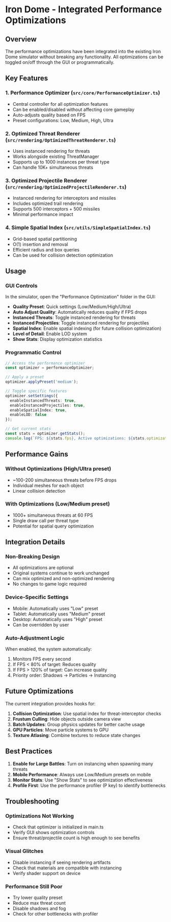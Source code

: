 # Iron Dome - Integrated Performance Optimizations

## Overview

The performance optimizations have been integrated into the existing Iron Dome simulator without breaking any functionality. All optimizations can be toggled on/off through the GUI or programmatically.

## Key Features

### 1. **Performance Optimizer** (`src/core/PerformanceOptimizer.ts`)
- Central controller for all optimization features
- Can be enabled/disabled without affecting core gameplay
- Auto-adjusts quality based on FPS
- Preset configurations: Low, Medium, High, Ultra

### 2. **Optimized Threat Renderer** (`src/rendering/OptimizedThreatRenderer.ts`)
- Uses instanced rendering for threats
- Works alongside existing ThreatManager
- Supports up to 1000 instances per threat type
- Can handle 10K+ simultaneous threats

### 3. **Optimized Projectile Renderer** (`src/rendering/OptimizedProjectileRenderer.ts`)
- Instanced rendering for interceptors and missiles
- Includes optimized trail rendering
- Supports 500 interceptors + 500 missiles
- Minimal performance impact

### 4. **Simple Spatial Index** (`src/utils/SimpleSpatialIndex.ts`)
- Grid-based spatial partitioning
- O(1) insertion and removal
- Efficient radius and box queries
- Can be used for collision detection optimization

## Usage

### GUI Controls

In the simulator, open the "Performance Optimization" folder in the GUI:

- **Quality Preset**: Quick settings (Low/Medium/High/Ultra)
- **Auto Adjust Quality**: Automatically reduces quality if FPS drops
- **Instanced Threats**: Toggle instanced rendering for threats
- **Instanced Projectiles**: Toggle instanced rendering for projectiles
- **Spatial Index**: Enable spatial indexing (for future collision optimization)
- **Level of Detail**: Enable LOD system
- **Show Stats**: Display optimization statistics

### Programmatic Control

```typescript
// Access the performance optimizer
const optimizer = performanceOptimizer;

// Apply a preset
optimizer.applyPreset('medium');

// Toggle specific features
optimizer.setSettings({
  enableInstancedThreats: true,
  enableInstancedProjectiles: true,
  enableSpatialIndex: true,
  enableLOD: false
});

// Get current stats
const stats = optimizer.getStats();
console.log(`FPS: ${stats.fps}, Active optimizations: ${stats.optimizationsActive}`);
```

## Performance Gains

### Without Optimizations (High/Ultra preset)
- ~100-200 simultaneous threats before FPS drops
- Individual meshes for each object
- Linear collision detection

### With Optimizations (Low/Medium preset)
- 1000+ simultaneous threats at 60 FPS
- Single draw call per threat type
- Potential for spatial query optimization

## Integration Details

### Non-Breaking Design
- All optimizations are optional
- Original systems continue to work unchanged
- Can mix optimized and non-optimized rendering
- No changes to game logic required

### Device-Specific Settings
- Mobile: Automatically uses "Low" preset
- Tablet: Automatically uses "Medium" preset  
- Desktop: Automatically uses "High" preset
- Can be overridden by user

### Auto-Adjustment Logic
When enabled, the system automatically:
1. Monitors FPS every second
2. If FPS < 80% of target: Reduces quality
3. If FPS > 120% of target: Can increase quality
4. Priority order: Shadows → Particles → Instancing

## Future Optimizations

The current integration provides hooks for:
1. **Collision Optimization**: Use spatial index for threat-interceptor checks
2. **Frustum Culling**: Hide objects outside camera view
3. **Batch Updates**: Group physics updates for better cache usage
4. **GPU Particles**: Move particle systems to GPU
5. **Texture Atlasing**: Combine textures to reduce state changes

## Best Practices

1. **Enable for Large Battles**: Turn on instancing when spawning many threats
2. **Mobile Performance**: Always use Low/Medium presets on mobile
3. **Monitor Stats**: Use "Show Stats" to see optimization effectiveness
4. **Profile First**: Use the performance profiler (P key) to identify bottlenecks

## Troubleshooting

### Optimizations Not Working
- Check that optimizer is initialized in main.ts
- Verify GUI shows optimization controls
- Ensure threat/projectile count is high enough to see benefits

### Visual Glitches
- Disable instancing if seeing rendering artifacts
- Check that materials are compatible with instancing
- Verify shader support on device

### Performance Still Poor
- Try lower quality preset
- Reduce max threat count
- Disable shadows and fog
- Check for other bottlenecks with profiler